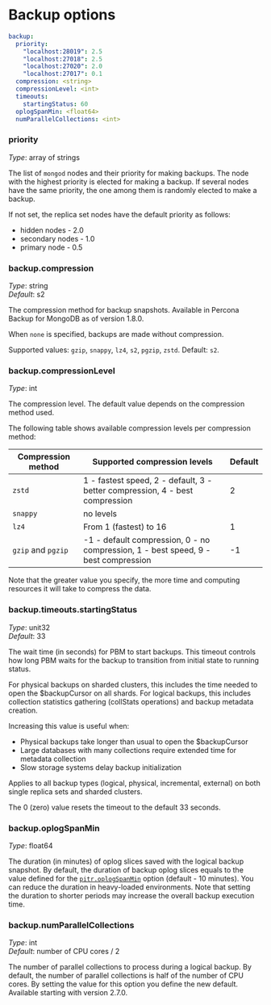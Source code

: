 # Backup options

```yaml
backup:
  priority:
    "localhost:28019": 2.5
    "localhost:27018": 2.5
    "localhost:27020": 2.0
    "localhost:27017": 0.1
  compression: <string>
  compressionLevel: <int>
  timeouts:
    startingStatus: 60
  oplogSpanMin: <float64>
  numParallelCollections: <int>
```

### priority

*Type*: array of strings

The list of `mongod` nodes and their priority for making backups. The node with the highest priority is elected for making a backup. If several nodes have the same priority, the one among them is randomly elected to make a backup.

If not set, the replica set nodes have the default priority as follows:

* hidden nodes - 2.0
* secondary nodes - 1.0
* primary node - 0.5

### backup.compression

*Type*: string <br>
*Default*: s2

The compression method for backup snapshots. Available in Percona Backup for MongoDB as of version 1.8.0.

When `none` is specified, backups are made without compression.

Supported values: `gzip`, `snappy`, `lz4`, `s2`, `pgzip`, `zstd`. Default: `s2`.

<!-- backup-compression-level: -->
### backup.compressionLevel

*Type*: int

The compression level. The default value depends on the compression method used. 

The following table shows available compression levels per compression method:

| Compression method   | Supported compression levels | Default
| ------------------   | ---------------------------- | ----------
| `zstd`               | 1 - fastest speed, 2 - default, 3 - better compression, 4 - best compression | 2
| `snappy`             | no levels|
| `lz4`                | From 1 (fastest) to 16 | 1
| `gzip` and `pgzip`   | -1 - default compression, 0 - no compression, 1 - best speed, 9 - best compression| -1

Note that the greater value you specify, the more time and computing resources it will take to compress the data.

### backup.timeouts.startingStatus

*Type*: unit32 <br>
*Default*: 33

The wait time (in seconds) for PBM to start backups. This timeout controls how long PBM waits for the backup to transition from initial state to running status.

  For physical backups on sharded clusters, this includes the time needed to open the $backupCursor on all shards. For logical backups, this includes collection statistics
   gathering (collStats operations) and backup metadata creation.

  Increasing this value is useful when:
  - Physical backups take longer than usual to open the $backupCursor
  - Large databases with many collections require extended time for metadata collection
  - Slow storage systems delay backup initialization

  Applies to all backup types (logical, physical, incremental, external) on both single replica sets and sharded clusters.

  The 0 (zero) value resets the timeout to the default 33 seconds.

### backup.oplogSpanMin

*Type*: float64 <br>

The duration (in minutes) of oplog slices saved with the logical backup snapshot. By default, the duration of backup oplog slices equals to the value defined for the [`pitr.oplogSpanMin`](pitr-options.md#pitroplogspanmin) option (default - 10 minutes). You can reduce the duration in heavy-loaded environments. Note that setting the duration to shorter periods may increase the overall backup execution time. 

### backup.numParallelCollections

*Type*: int <br>
*Default*: number of CPU cores / 2

The number of parallel collections to process during a logical backup. By default, the number of parallel collections is half of the number of CPU cores. By setting the value for this option you define the new default.
Available starting with version 2.7.0.

